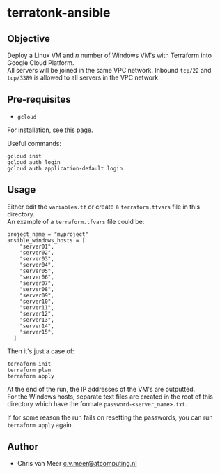 # terratonk-ansible

## Objective

Deploy a Linux VM and *n* number of Windows VM's with Terraform into Google Cloud Platform.  
All servers will be joined in the same VPC network.
Inbound `tcp/22` and `tcp/3389` is allowed to all servers in the VPC network.

## Pre-requisites

- `gcloud`

For installation, see [this](https://cloud.google.com/sdk/docs/install) page.

Useful commands:

```shell
gcloud init
gcloud auth login
gcloud auth application-default login
```

## Usage

Either edit the `variables.tf` or create a `terraform.tfvars` file in this directory.  
An example of a `terraform.tfvars` file could be:

```hcl
project_name = "myproject"
ansible_windows_hosts = [
    "server01",
    "server02",
    "server03",
    "server04",
    "server05",
    "server06",
    "server07",
    "server08",
    "server09",
    "server10",
    "server11",
    "server12",
    "server13",
    "server14",
    "server15",
  ]
```

Then it's just a case of:

```shell
terraform init
terraform plan
terraform apply
```

At the end of the run, the IP addresses of the VM's are outputted.  
For the Windows hosts, separate text files are created in the root of this directory
which have the formate `password-<server_name>.txt`.

If for some reason the run fails on resetting the passwords, you can run `terraform apply` again.

## Author

- Chris van Meer <c.v.meer@atcomputing.nl>
